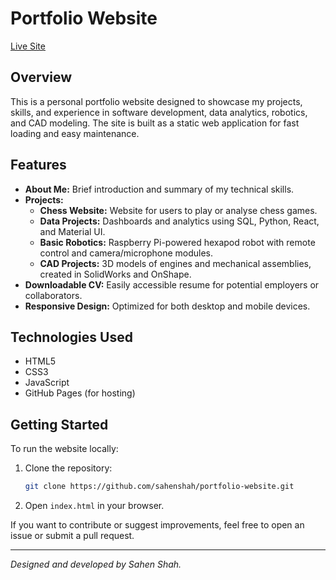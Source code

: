 # Portfolio Website

[Live Site](https://sahenshah.github.io/)

## Overview

This is a personal portfolio website designed to showcase my projects, skills, and experience in software development, data analytics, robotics, and CAD modeling. The site is built as a static web application for fast loading and easy maintenance.

## Features

- **About Me:** Brief introduction and summary of my technical skills.
- **Projects:**  
  - **Chess Website:** Website for users to play or analyse chess games.
  - **Data Projects:** Dashboards and analytics using SQL, Python, React, and Material UI.  
  - **Basic Robotics:** Raspberry Pi-powered hexapod robot with remote control and camera/microphone modules.  
  - **CAD Projects:** 3D models of engines and mechanical assemblies, created in SolidWorks and OnShape.
- **Downloadable CV:** Easily accessible resume for potential employers or collaborators.
- **Responsive Design:** Optimized for both desktop and mobile devices.

## Technologies Used

- HTML5
- CSS3
- JavaScript
- GitHub Pages (for hosting)

## Getting Started

To run the website locally:

1. Clone the repository:
   ```bash
   git clone https://github.com/sahenshah/portfolio-website.git
   ```
2. Open `index.html` in your browser.

If you want to contribute or suggest improvements, feel free to open an issue or submit a pull request.

---

*Designed and developed by Sahen Shah.*

